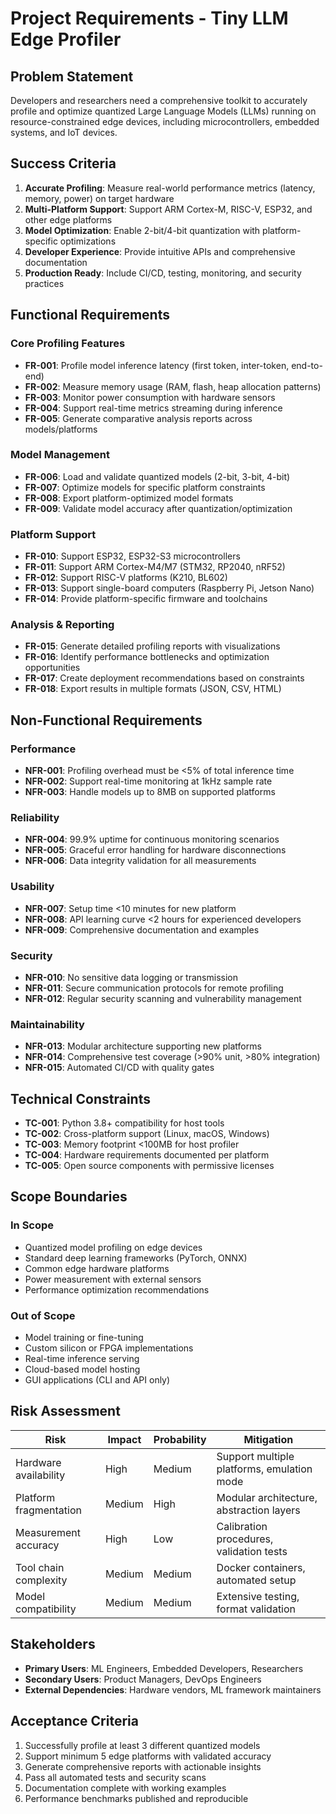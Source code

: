 # Project Requirements - Tiny LLM Edge Profiler

## Problem Statement

Developers and researchers need a comprehensive toolkit to accurately profile and optimize quantized Large Language Models (LLMs) running on resource-constrained edge devices, including microcontrollers, embedded systems, and IoT devices.

## Success Criteria

1. **Accurate Profiling**: Measure real-world performance metrics (latency, memory, power) on target hardware
2. **Multi-Platform Support**: Support ARM Cortex-M, RISC-V, ESP32, and other edge platforms
3. **Model Optimization**: Enable 2-bit/4-bit quantization with platform-specific optimizations
4. **Developer Experience**: Provide intuitive APIs and comprehensive documentation
5. **Production Ready**: Include CI/CD, testing, monitoring, and security practices

## Functional Requirements

### Core Profiling Features
- **FR-001**: Profile model inference latency (first token, inter-token, end-to-end)
- **FR-002**: Measure memory usage (RAM, flash, heap allocation patterns)
- **FR-003**: Monitor power consumption with hardware sensors
- **FR-004**: Support real-time metrics streaming during inference
- **FR-005**: Generate comparative analysis reports across models/platforms

### Model Management
- **FR-006**: Load and validate quantized models (2-bit, 3-bit, 4-bit)
- **FR-007**: Optimize models for specific platform constraints
- **FR-008**: Export platform-optimized model formats
- **FR-009**: Validate model accuracy after quantization/optimization

### Platform Support
- **FR-010**: Support ESP32, ESP32-S3 microcontrollers
- **FR-011**: Support ARM Cortex-M4/M7 (STM32, RP2040, nRF52)
- **FR-012**: Support RISC-V platforms (K210, BL602)
- **FR-013**: Support single-board computers (Raspberry Pi, Jetson Nano)
- **FR-014**: Provide platform-specific firmware and toolchains

### Analysis & Reporting
- **FR-015**: Generate detailed profiling reports with visualizations
- **FR-016**: Identify performance bottlenecks and optimization opportunities
- **FR-017**: Create deployment recommendations based on constraints
- **FR-018**: Export results in multiple formats (JSON, CSV, HTML)

## Non-Functional Requirements

### Performance
- **NFR-001**: Profiling overhead must be <5% of total inference time
- **NFR-002**: Support real-time monitoring at 1kHz sample rate
- **NFR-003**: Handle models up to 8MB on supported platforms

### Reliability
- **NFR-004**: 99.9% uptime for continuous monitoring scenarios
- **NFR-005**: Graceful error handling for hardware disconnections
- **NFR-006**: Data integrity validation for all measurements

### Usability
- **NFR-007**: Setup time <10 minutes for new platform
- **NFR-008**: API learning curve <2 hours for experienced developers
- **NFR-009**: Comprehensive documentation and examples

### Security
- **NFR-010**: No sensitive data logging or transmission
- **NFR-011**: Secure communication protocols for remote profiling
- **NFR-012**: Regular security scanning and vulnerability management

### Maintainability
- **NFR-013**: Modular architecture supporting new platforms
- **NFR-014**: Comprehensive test coverage (>90% unit, >80% integration)
- **NFR-015**: Automated CI/CD with quality gates

## Technical Constraints

- **TC-001**: Python 3.8+ compatibility for host tools
- **TC-002**: Cross-platform support (Linux, macOS, Windows)
- **TC-003**: Memory footprint <100MB for host profiler
- **TC-004**: Hardware requirements documented per platform
- **TC-005**: Open source components with permissive licenses

## Scope Boundaries

### In Scope
- Quantized model profiling on edge devices
- Standard deep learning frameworks (PyTorch, ONNX)
- Common edge hardware platforms
- Power measurement with external sensors
- Performance optimization recommendations

### Out of Scope
- Model training or fine-tuning
- Custom silicon or FPGA implementations
- Real-time inference serving
- Cloud-based model hosting
- GUI applications (CLI and API only)

## Risk Assessment

| Risk | Impact | Probability | Mitigation |
|------|--------|-------------|------------|
| Hardware availability | High | Medium | Support multiple platforms, emulation mode |
| Platform fragmentation | Medium | High | Modular architecture, abstraction layers |
| Measurement accuracy | High | Low | Calibration procedures, validation tests |
| Tool chain complexity | Medium | Medium | Docker containers, automated setup |
| Model compatibility | Medium | Medium | Extensive testing, format validation |

## Stakeholders

- **Primary Users**: ML Engineers, Embedded Developers, Researchers
- **Secondary Users**: Product Managers, DevOps Engineers
- **External Dependencies**: Hardware vendors, ML framework maintainers

## Acceptance Criteria

1. Successfully profile at least 3 different quantized models
2. Support minimum 5 edge platforms with validated accuracy
3. Generate comprehensive reports with actionable insights
4. Pass all automated tests and security scans
5. Documentation complete with working examples
6. Performance benchmarks published and reproducible